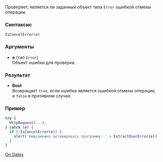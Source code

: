 Проверяет, является ли заданный объект типа `Error` ошибкой отмены операции.

### Синтаксис
`IsCancelError(e)`

### Аргументы
- **e** (тип `Error`)  
    Объект ошибки для проверки.

### Результат
- **Bool**  
    Возвращает `true`, если ошибка является ошибкой отмены операции, и `false` в противном случае.

### Пример
```js
try {     
  HttpRequest(...); 
} catch (e) {     
  if (!IsCancelError(e)) {         
    alert('Невозможно активировать программу: ' + ExtractUserError(e));     
  } 
}
```

[On Datex](http://docs.datex.ru/article.htm?id=5620276892448878645)